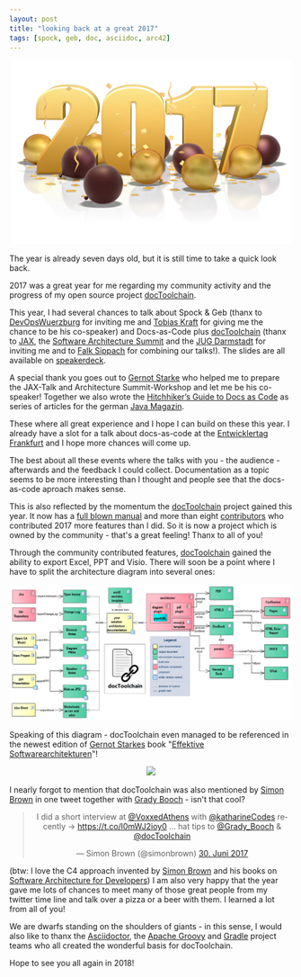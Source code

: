 ```yaml
---
layout: post
title: "looking back at a great 2017"
tags: [spock, geb, doc, asciidoc, arc42]
---
```


<div style="text-align: center;">
<img src="../images/2017.png" style="max-width:100%;" />
</div>

The year is already seven days old, but it is still time to take a quick look back.

2017 was a great year for me regarding my community activity and the progress of my open source project [docToolchain](https://github.com/docToolchain/docToolchain).

This year, I had several chances to talk about Spock & Geb (thanx to [DevOpsWuerzburg](https://twitter.com/DevOpsWuerzburg) for inviting me and [Tobias Kraft](https://twitter.com/tokraft) for giving me the chance to be his co-speaker) and Docs-as-Code plus [docToolchain](https://github.com/docToolchain/docToolchain) (thanx to [JAX](https://twitter.com/jaxcon), the [Software Architecture Summit](https://twitter.com/SoftwArchSummit) and the [JUG Darmstadt](https://twitter.com/JUG_DA) for inviting me and to [Falk Sippach](https://twitter.com/sippsack) for combining our talks!). The slides are all available on [speakerdeck](https://speakerdeck.com/rdmueller).

A special thank you goes out to [Gernot Starke](https://twitter.com/gernotstarke) who helped me to prepare the JAX-Talk and Architecture Summit-Workshop and let me be his co-speaker! Together we also wrote the [Hitchhiker’s Guide to Docs as Code](https://jaxenter.de/tag/hhgdc) as series of articles for the german [Java Magazin](https://entwickler.de/java-magazin).

These where all great experience and I hope I can build on these this year. I already have a slot for a talk about docs-as-code at the [Entwicklertag Frankfurt](https://entwicklertag.de/frankfurt/2018/docs-code-arc42-asciidoc-gradle-co-im-einsatz) and I hope more chances will come up.

The best about all these events where the talks with you - the audience - afterwards and the feedback I could collect. Documentation as a topic seems to be more interesting than I thought and people see that the docs-as-code aproach makes sense. 

This is also reflected by the momentum the [docToolchain](https://github.com/docToolchain/docToolchain) project gained this year. It now has a [full blown manual](https://doctoolchain.github.io/docToolchain/) and more than eight [contributors](https://doctoolchain.github.io/docToolchain/#_acknowledgements_and_contributors) who contributed 2017 more features than I did. So it is now a project which is owned by the community - that's a great feeling! Thanx to all of you!

Through the community contributed features, [docToolchain](https://github.com/docToolchain/docToolchain) gained the ability to export Excel, PPT and Visio. There will soon be a point where I  have to split the architecture diagram into several ones:

<div style="text-align: center;">
<img src="../images/docToolchainOverview.png" style="max-width:100%;" />
</div>

Speaking of this diagram - docToolchain even managed to be referenced in the newest edition of [Gernot Starkes](https://twitter.com/gernotstarke) book "[Effektive Softwarearchitekturen](https://www.amazon.de/Effektive-Softwarearchitekturen-Ein-praktischer-Leitfaden/dp/3446452079/ref=dp_ob_title_bk)"!

<div style="text-align: center;">
<a href="https://www.amazon.de/Effektive-Softwarearchitekturen-Ein-praktischer-Leitfaden/dp/3446452079/ref=as_li_ss_il?ie=UTF8&linkCode=li2&tag=bit0c-21&linkId=3c87d6a247929a581d8af9376723825b" target="_blank"><img border="0" src="//ws-eu.amazon-adsystem.com/widgets/q?_encoding=UTF8&ASIN=3446452079&Format=_SL160_&ID=AsinImage&MarketPlace=DE&ServiceVersion=20070822&WS=1&tag=bit0c-21" ></a><img src="https://ir-de.amazon-adsystem.com/e/ir?t=bit0c-21&l=li2&o=3&a=3446452079" width="1" height="1" border="0" alt="" style="border:none !important; margin:0px !important;" />
</div>

I nearly forgot to mention that docToolchain was also mentioned by [Simon Brown](https://twitter.com/simonbrown) in one tweet together with [Grady Booch](https://twitter.com/Grady_Booch) - isn't that cool?

<div style="text-align: center;">
<blockquote class="twitter-tweet" data-lang="de"><p lang="en" dir="ltr">I did a short interview at <a href="https://twitter.com/VoxxedAthens?ref_src=twsrc%5Etfw">@VoxxedAthens</a> with <a href="https://twitter.com/katharineCodes?ref_src=twsrc%5Etfw">@katharineCodes</a> recently -&gt; <a href="https://t.co/l0mWJ2ioy0">https://t.co/l0mWJ2ioy0</a> … hat tips to <a href="https://twitter.com/Grady_Booch?ref_src=twsrc%5Etfw">@Grady_Booch</a> &amp; <a href="https://twitter.com/docToolchain?ref_src=twsrc%5Etfw">@docToolchain</a></p>&mdash; Simon Brown (@simonbrown) <a href="https://twitter.com/simonbrown/status/880812832010448896?ref_src=twsrc%5Etfw">30. Juni 2017</a></blockquote>
<script async src="https://platform.twitter.com/widgets.js" charset="utf-8"></script>
</div>

(btw: I love the C4 approach invented by [Simon Brown](https://twitter.com/simonbrown) and his books on [Software Architecture for Developers](https://softwarearchitecturefordevelopers.com/))
I am also very happy that the year gave me lots of chances to meet many of those great people from my twitter time line and talk over a pizza or a beer with them. I learned a lot from all of you! 

We are dwarfs standing on the shoulders of giants - in this sense, I would also like to thanx the [Asciidoctor](https://twitter.com/asciidoctor), the [Apache Groovy](https://twitter.com/ApacheGroovy) and [Gradle](https://twitter.com/gradle) project teams who all created the wonderful basis for docToolchain.

Hope to see you all again in 2018!
